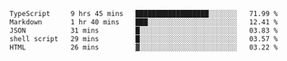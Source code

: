 <!--START_SECTION:waka-->

```txt
TypeScript     9 hrs 45 mins   ██████████████████░░░░░░░   71.99 %
Markdown       1 hr 40 mins    ███░░░░░░░░░░░░░░░░░░░░░░   12.41 %
JSON           31 mins         █░░░░░░░░░░░░░░░░░░░░░░░░   03.83 %
shell script   29 mins         █░░░░░░░░░░░░░░░░░░░░░░░░   03.57 %
HTML           26 mins         ▓░░░░░░░░░░░░░░░░░░░░░░░░   03.22 %
```

<!--END_SECTION:waka-->
